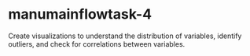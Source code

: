 # manumainflowtask-4
Create visualizations to understand the distribution of variables, identify outliers, and check for correlations between variables.
